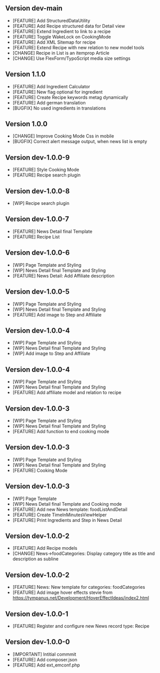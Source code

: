 ## Version dev-main
- [FEATURE] Add StructuredDataUtility
- [FEATURE] Add Recipe structured data for Detail view
- [FEATURE] Extend Ingredient to link to a recipe
- [FEATURE] Toggle WakeLock on CookingMode
- [FEATURE] Add XML Sitemap for recipe
- [FEATURE] Extend Recipe with new relation to new model tools
- [CHANGE] Recipe in List is an itemprop Article
- [CHANGE] Use FlexForm/TypoScript media size settings

## Version 1.1.0
- [FEATURE] Add Ingredient Calculator
- [FEATURE] New flag optional for ingredient
- [FEATURE] Create Recipe keywords metag dynamically
- [FEATURE] Add german translation
- [BUGFIX] No used ingredients in translations

## Version 1.0.0
- [CHANGE] Improve Cooking Mode Css in mobile
- [BUGFIX] Correct alert message output, when news list is empty

## Version dev-1.0.0-9
- [FEATURE] Style Cooking Mode
- [FEATURE] Recipe search plugin

## Version dev-1.0.0-8
- [WIP] Recipe search plugin

## Version dev-1.0.0-7
- [FEATURE] News Detail final Template
- [FEATURE] Recipe List

## Version dev-1.0.0-6
- [WIP] Page Template and Styling
- [WIP] News Detail final Template and Styling
- [FEATURE] News Detail: Add Affiliate description

## Version dev-1.0.0-5
- [WIP] Page Template and Styling
- [WIP] News Detail final Template and Styling
- [FEATURE] Add image to Step and Affiliate

## Version dev-1.0.0-4
- [WIP] Page Template and Styling
- [WIP] News Detail final Template and Styling
- [WIP] Add image to Step and Affiliate

## Version dev-1.0.0-4
- [WIP] Page Template and Styling
- [WIP] News Detail final Template and Styling
- [FEATURE] Add affiliate model and relation to recipe

## Version dev-1.0.0-3
- [WIP] Page Template and Styling
- [WIP] News Detail final Template and Styling
- [FEATURE] Add function to end cooking mode

## Version dev-1.0.0-3
- [WIP] Page Template and Styling
- [WIP] News Detail final Template and Styling
- [FEATURE] Cooking Mode

## Version dev-1.0.0-3
- [WIP] Page Template
- [WIP] News Detail final Template and Cooking mode
- [FEATURE] Add new News template: foodListAndDetail
- [FEATURE] Create TimeInMinutesViewHelper
- [FEATURE] Print Ingredients and Step in News Detail

## Version dev-1.0.0-2
- [FEATURE] Add Recipe models
- [CHANGE] News->foodCategories: Display category title as title and description as subline

## Version dev-1.0.0-2
- [FEATURE] News: New template for categories: foodCategories
- [FEATURE] Add image hover effects stevie from https://tympanus.net/Development/HoverEffectIdeas/index2.html

## Version dev-1.0.0-1
- [FEATURE] Register and configure new News record type: Recipe

## Version dev-1.0.0-0
- [IMPORTANT] Intitial commmit
- [FEATURE] Add composer.json
- [FEATURE] Add ext_emconf.php
